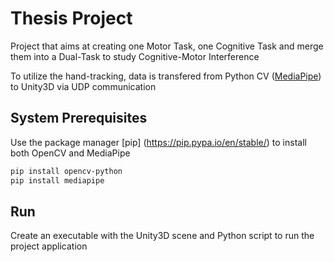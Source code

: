 # Thesis Project
 Project that aims at creating one Motor Task, one Cognitive Task and merge them into a Dual-Task to study Cognitive-Motor Interference

 To utilize the hand-tracking, data is transfered from Python CV ([MediaPipe](https://google.github.io/mediapipe/solutions/hands)) to Unity3D via UDP communication

## System Prerequisites
Use the package manager [pip] (https://pip.pypa.io/en/stable/) to install both OpenCV and MediaPipe

```bash
pip install opencv-python
pip install mediapipe
```

## Run
Create an executable with the Unity3D scene and Python script to run the project application

